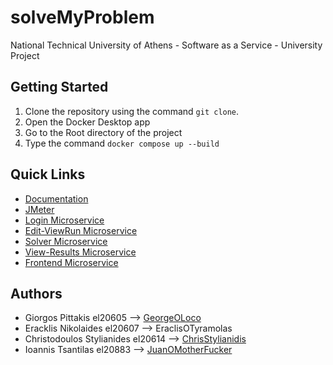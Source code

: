# solveMyProblem
National Technical University of Athens - Software as a Service - University Project


## **Getting Started**
1. Clone the repository using the command  ``` git clone ```.
2. Open the Docker Desktop app
4. Go to the Root directory of the project
5. Type the command ``` docker compose up --build ```

## Quick Links
+ [Documentation](https://github.com/ntua-el20614/solveMyProblem/tree/main/documentation/README.md)
+ [JMeter](https://github.com/ntua-el20614/solveMyProblem/blob/main/JMeter/README.md)
+ [Login Microservice](https://github.com/ntua-el20614/solveMyProblem/blob/main/login-ms/README.md)  
+ [Edit-ViewRun Microservice](https://github.com/ntua-el20614/solveMyProblem/tree/main/edit-view-run-ms#readme)
+ [Solver Microservice](https://github.com/ntua-el20614/solveMyProblem/blob/main/solver-ms/README.md)
+ [View-Results Microservice](https://github.com/ntua-el20614/solveMyProblem/blob/main/view-results-ms/README.md)
+ [Frontend Microservice](https://github.com/ntua-el20614/solveMyProblem/blob/main/front-end/README.md)

## Authors
+ Giorgos Pittakis el20605 --> [GeorgeOLoco](https://github.com/GeorgeOLoco)
+ Eracklis Nikolaides el20607 --> EraclisOTyramolas
+ Christodoulos Stylianides el20614 --> [ChrisStylianidis](https://github.com/ChrisStylianidis)
+ Ioannis Tsantilas el20883 --> [JuanOMotherFucker]([https://github.com/JuanTsa](https://github.com/ntua-el20883))  
